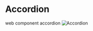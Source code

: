 # Accordion
web component accordion 
![Accordion](https://github.com/abhijith0078/Accordion/assets/56915507/6f413e78-5011-4324-9613-e3bcc71113c1)
